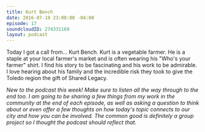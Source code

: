 ```yaml
---
title: Kurt Bench
date: 2016-07-18 23:08:00 -04:00
episode: 17
soundcloudID: 274331169
layout: podcast
---
```


Today I got a call from... Kurt Bench. Kurt is a vegetable farmer. He is a staple at your local farmer's market and is often wearing his "Who's your farmer" shirt. I find his story to be fascinating and his work to be admirable. I love hearing about his family and the incredible risk they took to give the Toledo region the gift of Shared Legacy. 

*New to the podcast this week! Make sure to listen all the way through to the end too. I am going to be sharing a few things from my work in the community at the end of each episode, as well as asking a question to think about or even offer a few thoughts on how today's topic connects to our city and how you can be involved. The common good is definitely a group project so I thought the podcast should reflect that.*